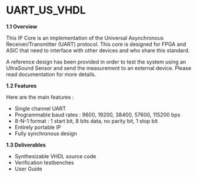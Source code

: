 # UART_US_VHDL

**1.1 Overview**

This IP Core is an implementation of the Universal Asynchronous Receiver/Transmitter
(UART) protocol. This core is designed for FPGA and ASIC that need to interface with other
devices and who share this standard.

A reference design has been provided in order to test the system using an UltraSound Sensor and send the measurement to an external device. Please read documentation for more details. 

**1.2 Features**

Here are the main features :

- Single channel UART
- Programmable baud rates : 9600, 19200, 38400, 57600, 115200 bps
- 8-N-1 format : 1 start bit, 8 bits data, no parity bit, 1 stop bit
- Entirely portable IP
- Fully synchronous design

**1.3 Deliverables**

- Synthesizable VHDL source code
- Verification testbenches
- User Guide
